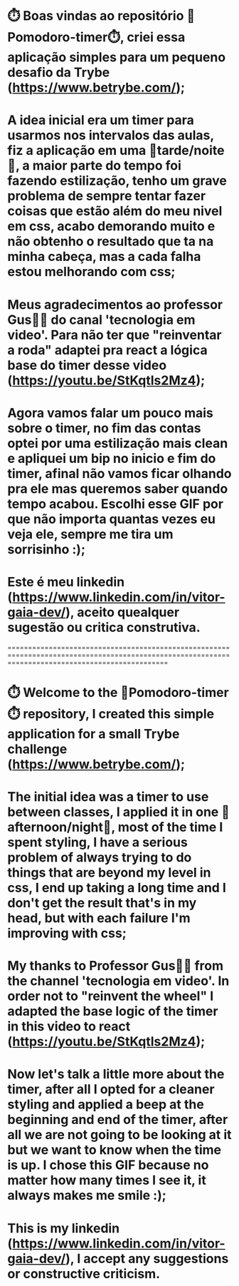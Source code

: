 # ⏱️ Boas vindas ao repositório 🍅Pomodoro-timer⏱️, criei essa aplicação simples para um pequeno desafio da Trybe (https://www.betrybe.com/);

# A idea inicial era um timer para usarmos nos intervalos das aulas, fiz a aplicação em uma 🌅tarde/noite🌃, a maior parte do tempo foi fazendo estilização, tenho um grave problema de sempre tentar fazer coisas que estão além do meu nivel em css, acabo demorando muito e não obtenho o resultado que ta na minha cabeça, mas a cada falha estou melhorando com css;

# Meus agradecimentos ao professor Gus👴🏻 do canal 'tecnologia em video'. Para não ter que "reinventar a roda" adaptei pra react a lógica base do timer desse video (https://youtu.be/StKqtls2Mz4);

# Agora vamos falar um pouco mais sobre o timer, no fim das contas optei por uma estilização mais clean e apliquei um bip no inicio e fim do timer, afinal não vamos ficar olhando pra ele mas queremos saber quando tempo acabou. Escolhi esse GIF por que não importa quantas vezes eu veja ele, sempre me tira um sorrisinho :);

# Este é meu linkedin (https://www.linkedin.com/in/vitor-gaia-dev/), aceito quealquer sugestão ou critica construtiva.

===================================================================================================================================================

# ⏱️ Welcome to the 🍅Pomodoro-timer⏱️ repository, I created this simple application for a small Trybe challenge (https://www.betrybe.com/);

# The initial idea was a timer to use between classes, I applied it in one 🌅afternoon/night🌃, most of the time I spent styling, I have a serious problem of always trying to do things that are beyond my level in css, I end up taking a long time and I don't get the result that's in my head, but with each failure I'm improving with css;

# My thanks to Professor Gus👴🏻 from the channel 'tecnologia em video'. In order not to "reinvent the wheel" I adapted the base logic of the timer in this video to react (https://youtu.be/StKqtls2Mz4);

# Now let's talk a little more about the timer, after all I opted for a cleaner styling and applied a beep at the beginning and end of the timer, after all we are not going to be looking at it but we want to know when the time is up. I chose this GIF because no matter how many times I see it, it always makes me smile :);

# This is my linkedin (https://www.linkedin.com/in/vitor-gaia-dev/), I accept any suggestions or constructive criticism.

